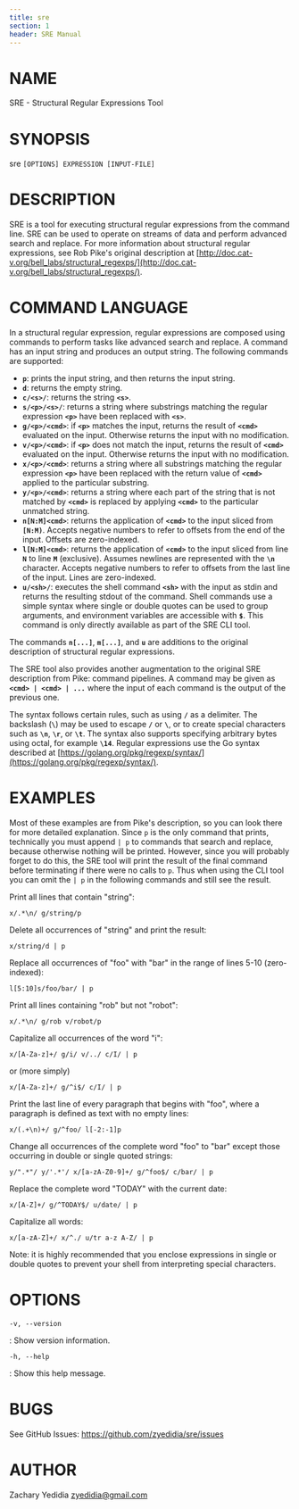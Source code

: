 ```yaml
---
title: sre
section: 1
header: SRE Manual
---
```


# NAME
  SRE - Structural Regular Expressions Tool

# SYNOPSIS
  sre `[OPTIONS] EXPRESSION [INPUT-FILE]`

# DESCRIPTION
  SRE is a tool for executing structural regular expressions from the command
  line. SRE can be used to operate on streams of data and perform advanced
  search and replace. For more information about structural regular
  expressions, see Rob Pike's original description at
  [http://doc.cat-v.org/bell_labs/structural_regexps/](http://doc.cat-v.org/bell_labs/structural_regexps/).

# COMMAND LANGUAGE

  In a structural regular expression, regular expressions are composed using
  commands to perform tasks like advanced search and replace. A command has an
  input string and produces an output string. The following commands are
  supported:

* **`p`**: prints the input string, and then returns the input string.
* **`d`**: returns the empty string.
* **`c/<s>/`**: returns the string **`<s>`**.
* **`s/<p>/<s>/`**: returns a string where substrings matching the regular
  expression **`<p>`** have been replaced with **`<s>`**.
* **`g/<p>/<cmd>`**: if **`<p>`** matches the input, returns the result of
  **`<cmd>`** evaluated on the input. Otherwise returns the input with no
  modification.
* **`v/<p>/<cmd>`**: if **`<p>`** does not match the input, returns the result
  of **`<cmd>`** evaluated on the input. Otherwise returns the input with no
  modification.
* **`x/<p>/<cmd>`**: returns a string where all substrings matching the
  regular expression **`<p>`** have been replaced with the return value of
  **`<cmd>`** applied to the particular substring.
* **`y/<p>/<cmd>`**: returns a string where each part of the string that is
  not matched by **`<cmd>`** is replaced by applying **`<cmd>`** to the
  particular unmatched string.
* **`n[N:M]<cmd>`**: returns the application of **`<cmd>`** to the input sliced
  from **`[N:M)`**. Accepts negative numbers to refer to offsets from the end
  of the input. Offsets are zero-indexed.
* **`l[N:M]<cmd>`**: returns the application of **`<cmd>`** to the input sliced
  from line **`N`** to line **`M`** (exclusive).  Assumes newlines are
  represented with the **`\n`** character. Accepts negative numbers to refer to
  offsets from the last line of the input. Lines are zero-indexed.
* **`u/<sh>/`**: executes the shell command **`<sh>`** with the input as stdin
  and returns the resulting stdout of the command. Shell commands use a simple
  syntax where single or double quotes can be used to group arguments, and
  environment variables are accessible with **`$`**. This command is only
  directly available as part of the SRE CLI tool.

The commands **`n[...]`**, **`m[...]`**, and **`u`** are additions to the
original description of structural regular expressions.

The SRE tool also provides another augmentation to the original SRE description
from Pike: command pipelines. A command may be given as **`<cmd> | <cmd> | ...`**
where the input of each command is the output of the previous one.

The syntax follows certain rules, such as using **`/`** as a delimiter. The
backslash (**`\`**) may be used to escape **`/`** or **`\`**, or to create
special characters such as **`\n`**, **`\r`**, or **`\t`**. The syntax also
supports specifying arbitrary bytes using octal, for example **`\14`**. Regular
expressions use the Go syntax described at
[https://golang.org/pkg/regexp/syntax/](https://golang.org/pkg/regexp/syntax/).

# EXAMPLES

Most of these examples are from Pike's description, so you can look there for
more detailed explanation. Since `p` is the only command that prints,
technically you must append `| p` to commands that search and replace, because
otherwise nothing will be printed. However, since you will probably forget to
do this, the SRE tool will print the result of the final command before
terminating if there were no calls to `p`. Thus when using the CLI tool you can
omit the `| p` in the following commands and still see the result.

Print all lines that contain "string":

```
x/.*\n/ g/string/p
```

Delete all occurrences of "string" and print the result:

```
x/string/d | p
```

Replace all occurrences of "foo" with "bar" in the range of lines 5-10
(zero-indexed):

```
l[5:10]s/foo/bar/ | p
```

Print all lines containing "rob" but not "robot":

```
x/.*\n/ g/rob v/robot/p
```

Capitalize all occurrences of the word "i":

```
x/[A-Za-z]+/ g/i/ v/../ c/I/ | p
```

or (more simply)

```
x/[A-Za-z]+/ g/^i$/ c/I/ | p
```

Print the last line of every paragraph that begins with "foo", where a
paragraph is defined as text with no empty lines:

```
x/(.+\n)+/ g/^foo/ l[-2:-1]p
```

Change all occurrences of the complete word "foo" to "bar" except those
occurring in double or single quoted strings:

```
y/".*"/ y/'.*'/ x/[a-zA-Z0-9]+/ g/^foo$/ c/bar/ | p
```

Replace the complete word "TODAY" with the current date:

```
x/[A-Z]+/ g/^TODAY$/ u/date/ | p
```

Capitalize all words:

```
x/[a-zA-Z]+/ x/^./ u/tr a-z A-Z/ | p
```

Note: it is highly recommended that you enclose expressions in single or
double quotes to prevent your shell from interpreting special characters.

# OPTIONS

  `-v, --version`

:    Show version information.

  `-h, --help`

:    Show this help message.


# BUGS

See GitHub Issues: <https://github.com/zyedidia/sre/issues>

# AUTHOR

Zachary Yedidia <zyedidia@gmail.com>
